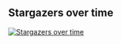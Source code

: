 ## Stargazers over time

[![Stargazers over time](https://starchart.cc/stacksjs/aax.svg?variant=adaptive)](https://starchart.cc/stacksjs/aax)
